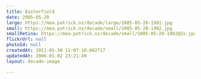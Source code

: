 ```yaml
---
title: Easterfield
date: 2005-05-20
large: https://mea.patrick.nz/decade/large/2005-05-20-1902.jpg
small: https://mea.patrick.nz/decade/small/2005-05-20-1902.jpg
smallRetina: https://mea.patrick.nz/decade/small/2005-05-20-1902@2x.jpg
flickrUrl: null
photoId: null
createdAt: 2011-01-30 11:07:18.682717
updatedAt: 2006-01-02 23:21:49
layout: decade-image

---
```


